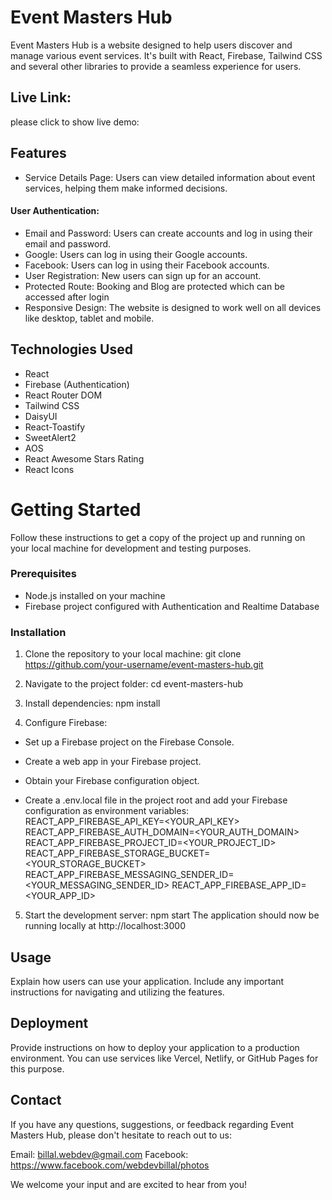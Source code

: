 # Event Masters Hub

Event Masters Hub is a website designed to help users discover and manage various event services. It's built with React, Firebase, Tailwind CSS and several other libraries to provide a seamless experience for users.

## Live Link:
please click to show live demo: 

## Features

* Service Details Page: Users can view detailed information about event services, helping them make informed decisions.

#### User Authentication:
* Email and Password: Users can create accounts and log in using their email and password.
* Google: Users can log in using their Google accounts.
* Facebook: Users can log in using their Facebook accounts.
* User Registration: New users can sign up for an account.
* Protected Route: Booking and Blog are protected which can be accessed after login
* Responsive Design: The website is designed to work well on all devices like desktop, tablet and mobile.

## Technologies Used
* React
* Firebase (Authentication)
* React Router DOM
* Tailwind CSS
* DaisyUI
* React-Toastify
* SweetAlert2
* AOS
* React Awesome Stars Rating
* React Icons

# Getting Started
Follow these instructions to get a copy of the project up and running on your local machine for development and testing purposes.

### Prerequisites
* Node.js installed on your machine
* Firebase project configured with Authentication and Realtime Database

### Installation
1. Clone the repository to your local machine:
git clone https://github.com/your-username/event-masters-hub.git

2. Navigate to the project folder:
cd event-masters-hub

3. Install dependencies:
npm install

4. Configure Firebase:
* Set up a Firebase project on the Firebase Console.

* Create a web app in your Firebase project.

* Obtain your Firebase configuration object.

* Create a .env.local file in the project root and add your Firebase configuration as environment variables:
REACT_APP_FIREBASE_API_KEY=<YOUR_API_KEY>
REACT_APP_FIREBASE_AUTH_DOMAIN=<YOUR_AUTH_DOMAIN>
REACT_APP_FIREBASE_PROJECT_ID=<YOUR_PROJECT_ID>
REACT_APP_FIREBASE_STORAGE_BUCKET=<YOUR_STORAGE_BUCKET>
REACT_APP_FIREBASE_MESSAGING_SENDER_ID=<YOUR_MESSAGING_SENDER_ID>
REACT_APP_FIREBASE_APP_ID=<YOUR_APP_ID>

5. Start the development server:
npm start
The application should now be running locally at http://localhost:3000

## Usage
Explain how users can use your application. Include any important instructions for navigating and utilizing the features.

## Deployment
Provide instructions on how to deploy your application to a production environment. You can use services like Vercel, Netlify, or GitHub Pages for this purpose.

## Contact 
If you have any questions, suggestions, or feedback regarding Event Masters Hub, please don't hesitate to reach out to us:

Email: billal.webdev@gmail.com
Facebook: https://www.facebook.com/webdevbillal/photos

We welcome your input and are excited to hear from you!